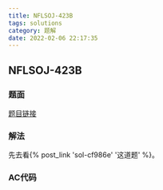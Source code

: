 ```yaml
---
title: NFLSOJ-423B
tags: solutions
category: 题解
date: 2022-02-06 22:17:35
---
```


## NFLSOJ-423B
<!-- more -->

### 题面

[题目链接](http://www.nfls.com.cn:20034/contest/423/problem/2)

### 解法

先去看{% post_link 'sol-cf986e' '这道题' %}。

### AC代码

```cpp

```